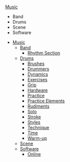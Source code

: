 <div>
  <a href="#music" data-toggle="collapse" aria-expanded="true">
    Music
    <i class="fa" aria-hidden="true"></i>
  </a>
</div>
<ul id="music" class="collapse show">
  <li>Band</li>
  <li>Drums</li>
  <li>Scene</li>
  <li>Software</li>
</ul>
<!-- use collapsed class to collapse a list -->

* [Music](/)
  * [Band](/band/band)
    * [Rhythm Section](/band/rhythm-section)
  * [Drums](/drums/)
    * [Brushes](/drums/brushes)
    * [Drummers](/drums/drummers)
    * [Dynamics](/drums/dynamics)
    * [Exercises](/drums/exercises)
    * [Grip](/drums/grip)
    * [Hardware](/drums/hardware)
    * [Practice](/drums/practice)
    * [Practice Elements](/drums/practice-elements)
    * [Rudiments](/drums/rudiments)
    * [Solo](/drums/solo)
    * [Stroke](/drums/stroke)
    * [Styles](/drums/styles)
    * [Technique](/drums/technique)
    * [Time](/drums/time)
    * [Warm-up](/drums/warmup)
  * [Scene](/scene)
  * [Software](/software/)
    * [Online](/software/online_services)
